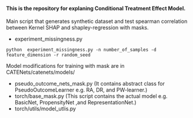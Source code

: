 #### This is the repository for explaning Conditional Treatment Effect Model. 

Main script that generates synthetic dataset and test spearman correlation between Kernel SHAP and shapley-regression with masks.

- experiment_missingness.py

```python  experiment_missingness.py -n number_of_samples -d feature_dimension -r random_seed```

Model modifications for training with mask are in CATENets/catenets/models/ 

- pseudo_outcome_nets_mask.py (It contains abstract class for PseudoOutcomeLearner e.g. RA, DR, and PW-learner.)
- torch/base_mask.py (This script contains the actual model e.g. BasicNet, PropensityNet ,and RepresentationNet.)
- torch/utils/model_utlis.py
